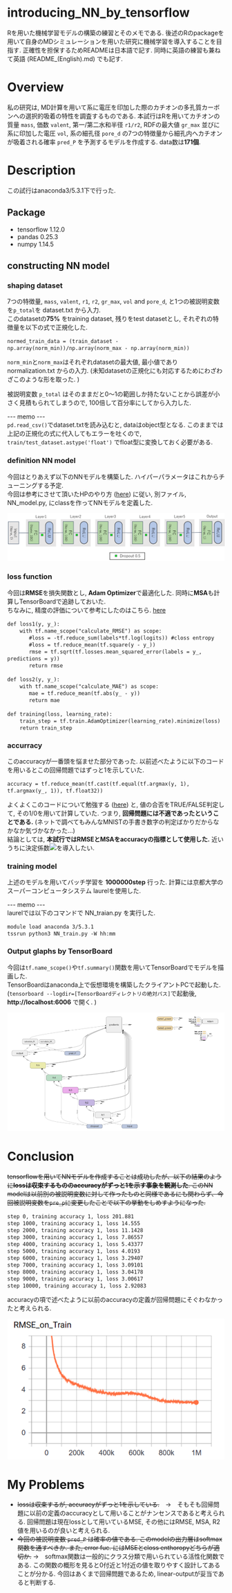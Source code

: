 # introducing_NN_by_tensorflow
Rを用いた機械学習モデルの構築の練習とそのメモである. 後述のRのpackageを用いて自身のMDシミュレーションを用いた研究に機械学習を導入することを目指す. 正確性を担保するためREADMEは日本語で記す. 同時に英語の練習も兼ねて英語 (README_(English).md) でも記す.  

# Overview    
私の研究は, MD計算を用いて系に電圧を印加した際のカチオンの多孔質カーボンへの選択的吸着の特性を調査するものである. 本試行はRを用いてカチオンの質量 `mass`, 価数 `valent`, 第一/第二水和半径 `r1/r2`, RDFの最大値 `gr_max` 並びに系に印加した電圧 `vol`, 系の細孔径 `pore_d` の7つの特徴量から細孔内へカチオンが吸着される確率 `pred_P` を予測するモデルを作成する. data数は**171個**.         

# Description  
この試行はanaconda3/5.3.1下で行った.  
## Package
* tensorflow 1.12.0 
* pandas 0.25.3  
* numpy 1.14.5  

## constructing NN model
### shaping dataset
7つの特徴量, `mass`, `valent`, `r1`, `r2`, `gr_max`, `vol` and `pore_d`, と1つの被説明変数を`p_total`を dataset.txt から入力.    
このdatasetの**75%** をtraining dataset, 残りをtest datasetとし, それぞれの特徴量を以下の式で正規化した.   
```
normed_train_data = (train_dataset - np.array(norm_min))/np.array(norm_max - np.array(norm_min))
```
`norm_min`と`norm_max`はそれぞれdatasetの最大値, 最小値であり normalization.txt からの入力. (未知datasetの正規化にも対応するためにわざわざこのような形を取った. )  

被説明変数 `p_total` はそのままだと0～1の範囲しか持たないことから誤差が小さく見積もられてしまうので, 100倍して百分率にしてから入力した.

--- memo ---  
`pd.read_csv()`でdataset.txtを読み込むと, dataはobject型となる. このままでは上記の正規化の式に代入してもエラーを吐くので, `train/test_dataset.astype('float')` でfloat型に変換しておく必要がある.   


### definition NN model
今回はとりあえず以下のNNモデルを構築した. ハイパーパラメータはこれからチューニングする予定.  
今回は参考にさせて頂いたHPのやり方 ([here](https://qiita.com/SwitchBlade/items/6677c283b2402d060cd0)) に従い, 別ファイル, NN_model.py, にclassを作ってNNモデルを定義した.  

![NN model](https://github.com/yusuke-kawaian/introducing_NN_by_tensorflow/blob/master/DNN1.png)


### loss function
今回は**RMSE**を損失関数とし, **Adam Optimizer**で最適化した. 同時に**MSA**も計算しTensorBoardで追跡しておいた.  
ちなみに, 精度の評価について参考にしたのはこちら. [here](https://pythondatascience.plavox.info/scikit-learn/回帰モデルの評価)     
``` 
def loss1(y, y_):
    with tf.name_scope("calculate_RMSE") as scope:
       #loss = -tf.reduce_sum(labels*tf.log(logits)) #closs entropy
       #loss = tf.reduce_mean(tf.square(y - y_))
       rmse = tf.sqrt(tf.losses.mean_squared_error(labels = y_, predictions = y))
       return rmse

def loss2(y, y_):
    with tf.name_scope("calculate_MAE") as scope:
       mae = tf.reduce_mean(tf.abs(y_ - y))
       return mae

def training(loss, learning_rate):
    train_step = tf.train.AdamOptimizer(learning_rate).minimize(loss)
    return train_step
```

### accurracy  
このaccuracyが一番頭を悩ませた部分であった. 以前述べたように以下のコードを用いるとこの回帰問題ではずっと1を示していた.  
```
accuracy = tf.reduce_mean(tf.cast(tf.equal(tf.argmax(y, 1), tf.argmax(y_, 1)), tf.float32))
```  
よくよくこのコードについて勉強する ([here](http://testpy.hatenablog.com/entry/2016/11/27/035033)) と, 値の合否をTRUE/FALSE判定して, その1/0を用いて計算していた. つまり, **回帰問題には不適であったということである.** (ネットで調べてもみんなMNISTの手書き数字の判定ばかりだからなかなか気づかなかった…)  
結論としては, **本試行ではRMSEとMSAをaccuracyの指標として使用した.** 近いうちに決定係数<img src="https://latex.codecogs.com/gif.latex?R^2"/>を導入したい.  

### training model
上述のモデルを用いてバッチ学習を **1000000step** 行った.  計算には京都大学のスーパーコンピュータシステム laurelを使用した.  

--- memo ---  
laurelでは以下のコマンドで NN_traian.py を実行した.  
```
module load anaconda 3/5.3.1  
tssrun python3 NN_train.py -W hh:mm
```  

### Output glaphs by TensorBoard  
今回は`tf.name_scope()`や`tf.summary()`関数を用いてTensorBoardでモデルを描画した.  
TensorBoardはanaconda上で仮想環境を構築したクライアントPCで起動した. (`tensorboard --logdir=[TensorBoardディレクトリの絶対パス]`で起動後, **http://localhost:6006** で開く. )  

![NN model](https://github.com/yusuke-kawaian/introducing_NN_by_tensorflow/blob/master/DNN1_tensorboard.png)


# Conclusion    
~~tensorflowを用いてNNモデルを作成することは成功したが、以下の結果のように**lossは収束するもののaccuracyがずっと1を示す事象を観測した**. このNN modelは以前別の被説明変数に対して作ったものと同様であるにも関わらず、今回被説明変数を`pre_p`に変更したことで以下の挙動をしめすようになった.~~  

```
step 0, training accuracy 1, loss 201.881
step 1000, training accuracy 1, loss 14.555
step 2000, training accuracy 1, loss 11.1428
step 3000, training accuracy 1, loss 7.86557
step 4000, training accuracy 1, loss 5.43377
step 5000, training accuracy 1, loss 4.0193
step 6000, training accuracy 1, loss 3.29407
step 7000, training accuracy 1, loss 3.09101
step 8000, training accuracy 1, loss 3.04178
step 9000, training accuracy 1, loss 3.00617
step 10000, training accuracy 1, loss 2.92083
```  
accuracyの項で述べたように以前のaccuracyの定義が回帰問題にそぐわなかったと考えられる. 

![RMSE](https://github.com/yusuke-kawaian/introducing_NN_by_tensorflow/blob/master/RMSE_train_20200521_1Mstep.png)  

# My Problems  
* ~~lossは収束するが, accuracyがずっと1を示している.~~　→　そもそも回帰問題に以前の定義のaccuracyとして用いることがナンセンスであると考えられる. 回帰問題は現在lossとして用いているMSE, その他にはRMSE, MSA, R2値を用いるのが良いと考えられる.   
* ~~今回の被説明変数 `pred_P` は確率の値である. このmodelの出力層はsoftmax関数を通すべきか. また, error fuc. にはMSEとcloss enthoropyどちらが適切か.~~ →　softmax関数は一般的にクラス分類で用いられている活性化関数である. この関数の概形を見ると0付近と1付近の値を取りやすく設計してあることが分かる. 今回はあくまで回帰問題であるため, linear-outputが妥当であると判断する.   
